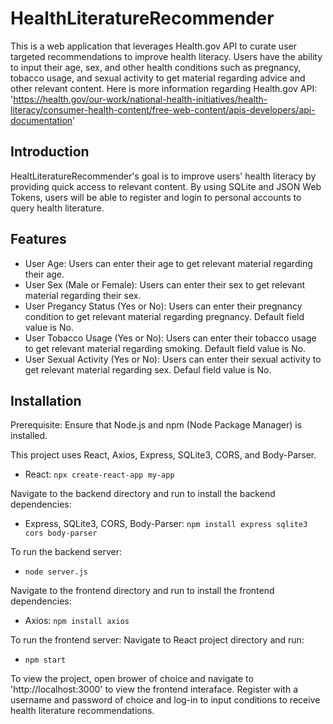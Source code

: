 # HealthLiteratureRecommender

This is a web application that leverages Health.gov API to curate user targeted recommendations to improve health literacy. Users have the ability to input their age, sex, and other health conditions such as pregnancy, tobacco usage, and sexual activity to get material regarding advice and other relevant content. Here is more information regarding Health.gov API: 'https://health.gov/our-work/national-health-initiatives/health-literacy/consumer-health-content/free-web-content/apis-developers/api-documentation'

## Introduction

HealtLiteratureRecommender's goal is to improve users' health literacy by providing quick access to relevant content. By using SQLite and JSON Web Tokens, users will be able to register and login to personal accounts to query health literature.

## Features

* User Age: Users can enter their age to get relevant material regarding their age.
* User Sex (Male or Female): Users can enter their sex to get relevant material regarding their sex.
* User Pregancy Status (Yes or No): Users can enter their pregnancy condition to get relevant material regarding pregnancy. Default field value is No.
* User Tobacco Usage (Yes or No): Users can enter their tobacco usage to get relevant material regarding smoking. Default field value is No.
* User Sexual Activity (Yes or No): Users can enter their sexual activity to get relevant material regarding sex. Defaul field value is No.

## Installation

Prerequisite: Ensure that Node.js and npm (Node Package Manager) is installed.

This project uses React, Axios, Express, SQLite3, CORS, and Body-Parser.

* React: ```npx create-react-app my-app```

Navigate to the backend directory and run to install the backend dependencies:
* Express, SQLite3, CORS, Body-Parser: ```npm install express sqlite3 cors body-parser```

To run the backend server:
* ```node server.js```

Navigate to the frontend directory and run to install the frontend dependencies:
* Axios: ```npm install axios```
  
To run the frontend server:
Navigate to React project directory and run:
* ```npm start```

To view the project, open brower of choice and navigate to 'http://localhost:3000' to view the frontend interaface.
Register with a username and password of choice and log-in to input conditions to receive health literature recommendations.
